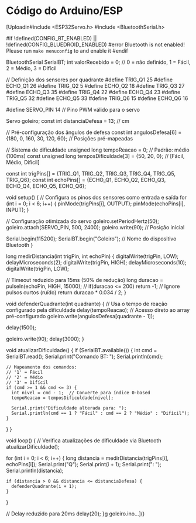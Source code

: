 # Código do Arduino/ESP

[Uploadin#include <ESP32Servo.h>
#include <BluetoothSerial.h>

#if !defined(CONFIG_BT_ENABLED) || !defined(CONFIG_BLUEDROID_ENABLED)
#error Bluetooth is not enabled! Please run `make menuconfig` to and enable it
#endif

BluetoothSerial SerialBT;
int valorRecebido = 0;  // 0 = não definido, 1 = Fácil, 2 = Médio, 3 = Difícil

// Definição dos sensores por quadrante
#define TRIG_Q1 25
#define ECHO_Q1 26
#define TRIG_Q2 5
#define ECHO_Q2 18
#define TRIG_Q3 27
#define ECHO_Q3 35
#define TRIG_Q4 22
#define ECHO_Q4 23
#define TRIG_Q5 32
#define ECHO_Q5 33
#define TRIG_Q6 15
#define ECHO_Q6 16

#define SERVO_PIN 14    // Pino PWM válido para o servo

Servo goleiro;
const int distanciaDefesa = 13; // cm

// Pré-configuração dos ângulos de defesa
const int angulosDefesa[6] = {180, 0, 160, 30, 120, 60};  // Posições pré-mapeadas

// Sistema de dificuldade
unsigned long tempoReacao = 0;  // Padrão: médio (100ms)
const unsigned long temposDificuldade[3] = {50, 20, 0}; // [Fácil, Médio, Difícil]

const int trigPins[] = {TRIG_Q1, TRIG_Q2, TRIG_Q3, TRIG_Q4, TRIG_Q5, TRIG_Q6};
const int echoPins[] = {ECHO_Q1, ECHO_Q2, ECHO_Q3, ECHO_Q4, ECHO_Q5, ECHO_Q6};


void setup() {
  // Configura os pinos dos sensores como entrada e saída
  for (int i = 0; i < 6; i++) {
    pinMode(trigPins[i], OUTPUT);
    pinMode(echoPins[i], INPUT);
  }

  // Configuração otimizada do servo
  goleiro.setPeriodHertz(50);
  goleiro.attach(SERVO_PIN, 500, 2400);
  goleiro.write(90);  // Posição inicial

  Serial.begin(115200);
  SerialBT.begin("Goleiro"); // Nome do dispositivo Bluetooth
}

long medirDistancia(int trigPin, int echoPin) {
  digitalWrite(trigPin, LOW);
  delayMicroseconds(2);
  digitalWrite(trigPin, HIGH);
  delayMicroseconds(10);
  digitalWrite(trigPin, LOW);
  
  // Timeout reduzido para 15ms (50% de redução)
  long duracao = pulseIn(echoPin, HIGH, 15000); // 
  if(duracao <= 200) return -1; // Ignore pulsos curtos (ruído)
  return duracao * 0.034 / 2;
}

void defenderQuadrante(int quadrante) {
  // Usa o tempo de reação configurado pela dificuldade
  delay(tempoReacao);
  // Acesso direto ao array pré-configurado
  goleiro.write(angulosDefesa[quadrante - 1]);
  
  
  delay(1500);
  
  goleiro.write(90);
  delay(3000);
}

void atualizarDificuldade() {
  if (SerialBT.available()) {
    int cmd = SerialBT.read();
    Serial.print("Comando BT: ");
    Serial.println(cmd);
    
    // Mapeamento dos comandos:
    // '1' = Fácil
    // '2' = Médio
    // '3' = Difícil
    if (cmd >= 1 && cmd <= 3) {
      int nivel = cmd - 1;  // Converte para índice 0-based
      tempoReacao = temposDificuldade[nivel];
      
      Serial.print("Dificuldade alterada para: ");
      Serial.println(cmd == 1 ? "Fácil" : cmd == 2 ? "Médio" : "Difícil");
    }
  }
}

void loop() {
  // Verifica atualizações de dificuldade via Bluetooth
  atualizarDificuldade();

  for (int i = 0; i < 6; i++) {
    long distancia = medirDistancia(trigPins[i], echoPins[i]);
    Serial.print("Q"); Serial.print(i + 1); Serial.print(": "); Serial.println(distancia);

    if (distancia > 0 && distancia <= distanciaDefesa) {
      defenderQuadrante(i + 1);
    }
  }
  
  // Delay reduzido para 20ms
  delay(20);
}g goleiro.ino…]()
